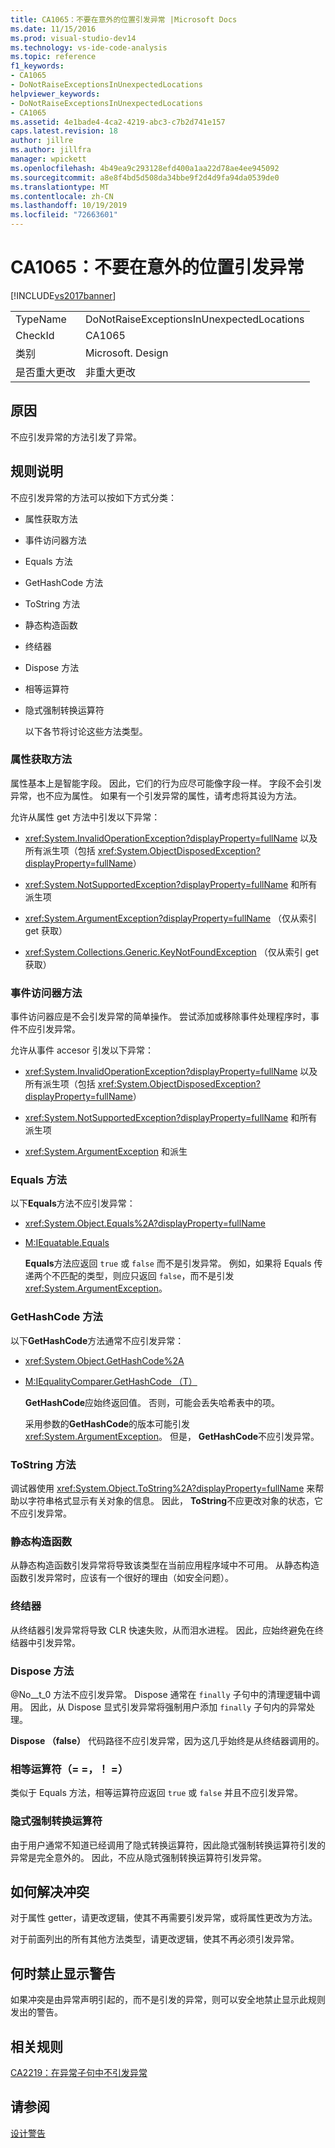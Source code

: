 ```yaml
---
title: CA1065：不要在意外的位置引发异常 |Microsoft Docs
ms.date: 11/15/2016
ms.prod: visual-studio-dev14
ms.technology: vs-ide-code-analysis
ms.topic: reference
f1_keywords:
- CA1065
- DoNotRaiseExceptionsInUnexpectedLocations
helpviewer_keywords:
- DoNotRaiseExceptionsInUnexpectedLocations
- CA1065
ms.assetid: 4e1bade4-4ca2-4219-abc3-c7b2d741e157
caps.latest.revision: 18
author: jillre
ms.author: jillfra
manager: wpickett
ms.openlocfilehash: 4b49ea9c293128efd400a1aa22d78ae4ee945092
ms.sourcegitcommit: a8e8f4bd5d508da34bbe9f2d4d9fa94da0539de0
ms.translationtype: MT
ms.contentlocale: zh-CN
ms.lasthandoff: 10/19/2019
ms.locfileid: "72663601"
---
```

# <a name="ca1065-do-not-raise-exceptions-in-unexpected-locations"></a>CA1065：不要在意外的位置引发异常
[!INCLUDE[vs2017banner](../includes/vs2017banner.md)]

|||
|-|-|
|TypeName|DoNotRaiseExceptionsInUnexpectedLocations|
|CheckId|CA1065|
|类别|Microsoft. Design|
|是否重大更改|非重大更改|

## <a name="cause"></a>原因
 不应引发异常的方法引发了异常。

## <a name="rule-description"></a>规则说明
 不应引发异常的方法可以按如下方式分类：

- 属性获取方法

- 事件访问器方法

- Equals 方法

- GetHashCode 方法

- ToString 方法

- 静态构造函数

- 终结器

- Dispose 方法

- 相等运算符

- 隐式强制转换运算符

  以下各节将讨论这些方法类型。

### <a name="property-get-methods"></a>属性获取方法
 属性基本上是智能字段。 因此，它们的行为应尽可能像字段一样。 字段不会引发异常，也不应为属性。 如果有一个引发异常的属性，请考虑将其设为方法。

 允许从属性 get 方法中引发以下异常：

- <xref:System.InvalidOperationException?displayProperty=fullName> 以及所有派生项（包括 <xref:System.ObjectDisposedException?displayProperty=fullName>）

- <xref:System.NotSupportedException?displayProperty=fullName> 和所有派生项

- <xref:System.ArgumentException?displayProperty=fullName> （仅从索引 get 获取）

- <xref:System.Collections.Generic.KeyNotFoundException> （仅从索引 get 获取）

### <a name="event-accessor-methods"></a>事件访问器方法
 事件访问器应是不会引发异常的简单操作。 尝试添加或移除事件处理程序时，事件不应引发异常。

 允许从事件 accesor 引发以下异常：

- <xref:System.InvalidOperationException?displayProperty=fullName> 以及所有派生项（包括 <xref:System.ObjectDisposedException?displayProperty=fullName>）

- <xref:System.NotSupportedException?displayProperty=fullName> 和所有派生项

- <xref:System.ArgumentException> 和派生

### <a name="equals-methods"></a>Equals 方法
 以下**Equals**方法不应引发异常：

- <xref:System.Object.Equals%2A?displayProperty=fullName>

- [M:IEquatable.Equals](http://go.microsoft.com/fwlink/?LinkId=113472)

  **Equals**方法应返回 `true` 或 `false` 而不是引发异常。 例如，如果将 Equals 传递两个不匹配的类型，则应只返回 `false`，而不是引发 <xref:System.ArgumentException>。

### <a name="gethashcode-methods"></a>GetHashCode 方法
 以下**GetHashCode**方法通常不应引发异常：

- <xref:System.Object.GetHashCode%2A>

- [M:IEqualityComparer.GetHashCode （T）](http://go.microsoft.com/fwlink/?LinkId=113477)

  **GetHashCode**应始终返回值。 否则，可能会丢失哈希表中的项。

  采用参数的**GetHashCode**的版本可能引发 <xref:System.ArgumentException>。 但是， **GetHashCode**不应引发异常。

### <a name="tostring-methods"></a>ToString 方法
 调试器使用 <xref:System.Object.ToString%2A?displayProperty=fullName> 来帮助以字符串格式显示有关对象的信息。 因此， **ToString**不应更改对象的状态，它不应引发异常。

### <a name="static-constructors"></a>静态构造函数
 从静态构造函数引发异常将导致该类型在当前应用程序域中不可用。 从静态构造函数引发异常时，应该有一个很好的理由（如安全问题）。

### <a name="finalizers"></a>终结器
 从终结器引发异常将导致 CLR 快速失败，从而泪水进程。 因此，应始终避免在终结器中引发异常。

### <a name="dispose-methods"></a>Dispose 方法
 @No__t_0 方法不应引发异常。 Dispose 通常在 `finally` 子句中的清理逻辑中调用。 因此，从 Dispose 显式引发异常将强制用户添加 `finally` 子句内的异常处理。

 **Dispose （false）** 代码路径不应引发异常，因为这几乎始终是从终结器调用的。

### <a name="equality-operators--"></a>相等运算符（= =，！ =）
 类似于 Equals 方法，相等运算符应返回 `true` 或 `false` 并且不应引发异常。

### <a name="implicit-cast-operators"></a>隐式强制转换运算符
 由于用户通常不知道已经调用了隐式转换运算符，因此隐式强制转换运算符引发的异常是完全意外的。 因此，不应从隐式强制转换运算符引发异常。

## <a name="how-to-fix-violations"></a>如何解决冲突
 对于属性 getter，请更改逻辑，使其不再需要引发异常，或将属性更改为方法。

 对于前面列出的所有其他方法类型，请更改逻辑，使其不再必须引发异常。

## <a name="when-to-suppress-warnings"></a>何时禁止显示警告
 如果冲突是由异常声明引起的，而不是引发的异常，则可以安全地禁止显示此规则发出的警告。

## <a name="related-rules"></a>相关规则
 [CA2219：在异常子句中不引发异常](../code-quality/ca2219-do-not-raise-exceptions-in-exception-clauses.md)

## <a name="see-also"></a>请参阅
 [设计警告](../code-quality/design-warnings.md)
